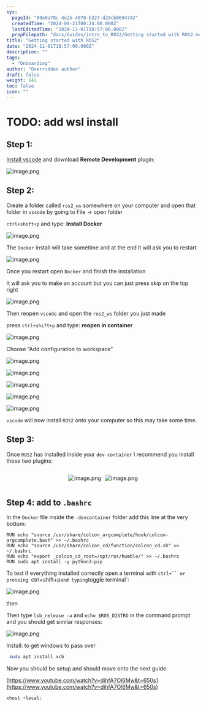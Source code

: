 ```yaml
---
sys:
  pageId: "89e0a78c-4e2b-4070-b327-d28cb0694742"
  createdTime: "2024-08-21T00:24:00.000Z"
  lastEditedTime: "2024-11-01T18:57:00.000Z"
  propFilepath: "docs/Guides/intro_to_ROS2/Getting started with ROS2.md"
title: "Getting started with ROS2"
date: "2024-11-01T18:57:00.000Z"
description: ""
tags:
  - "Onboarding"
author: "Overridden author"
draft: false
weight: 141
toc: false
icon: ""
---
```


# TODO: add wsl install

## Step 1:

[Install vscode](https://code.visualstudio.com/download) and download **Remote Development** plugin:

![image.png](https://prod-files-secure.s3.us-west-2.amazonaws.com/d518164a-d88e-44d1-a4ee-3adb3bd8bce0/efb52993-1881-4a40-b95e-6f020334f022/image.png?X-Amz-Algorithm=AWS4-HMAC-SHA256&X-Amz-Content-Sha256=UNSIGNED-PAYLOAD&X-Amz-Credential=ASIAZI2LB466X3W3IOPL%2F20250306%2Fus-west-2%2Fs3%2Faws4_request&X-Amz-Date=20250306T031852Z&X-Amz-Expires=3600&X-Amz-Security-Token=IQoJb3JpZ2luX2VjENv%2F%2F%2F%2F%2F%2F%2F%2F%2F%2FwEaCXVzLXdlc3QtMiJHMEUCIQCS2z1BzjEMmCHDTTInoA0VC90SLvyHQO6deFgZzn1DRgIgDHGgvfeDiVFxEUVO%2B%2FhX0YAV9oJy19qW5SzKTmU%2Fyxsq%2FwMIJBAAGgw2Mzc0MjMxODM4MDUiDAe%2FgdDeyfK47rthJircA7p2K6%2FAzQBQGKLasVQXhUsbguavCeT0R8nmZVLUY4375V09yrgBb4cbCuyHo1BJn%2FdFwP5%2FhuNH8uiAYInKx%2BKH%2FGuvAIK2GEq5%2FrJbYfttk1CszNEIjyJ0EyNr8fhaMHTSDzRalnoaJUPJ5fW1fbWOdlW2YNP6Z7L6U3y02LTqYWLLb8paNoOSZEeTxh2a1QJVA8okxqD0qYXO65sF1p8KbLFiywKL23waH5rd1oBUDTswbsshx8FdEwX1JHh7bXxVLTa0laDDULx5OcfbaSRZo7rVktjfu39NRol9HG21jZ6JO4xzmKdbk2%2BV8fRpMzOEl%2FjwZpfVTMdb9y6C0AzzMbSRzfdYbzGDy1J1zgxJiOojDnCIvEAiCVFHvd1ugZPCU5h8VrOgZ7xZXpx6VcpcGGoNZ23O%2FcBh%2F4k8VzUKm2k%2BbFz732VN5JOEZJQ5MQ2%2F94E9Abkpa%2FsS5ZN1Zx45yhCCCbj4KVTlFGiHNkdS2Cxn5zAFNw1%2B487NVCZvA%2FOtNs9piIsCXPh%2Bs28UKiRD6jyIFNXb%2FWmULgiN1YPnoD7FznkblFElA2sbQIujjdVtENrVcXv8aaDTBbiO%2FwPlBBYnsZHxddYhYC3UZ0Alvz8Ckbr5YupbEPswMKmVpL4GOqUBuurvjU5RnVCsasfGweMs0UVCfl66dkL%2FY92iNPc3gTbJ87JfwGGA3O32LmIf5SluCHZalB3zoYlYVHd7O5zXNdqLYfg9Udv30Nbb35MlnofH7EDp5VcfIEcaENeCNHHwnPYtJPL8YIcqE%2B8Jty0%2FzAg70aCQ4IGCpvV7vqNwiONQvGaxVJXcP0wulVvO5SLSaQ9yJBRwCJAQ1BAXiuQSCvXlIS3%2B&X-Amz-Signature=83d66aa7b6d1da9a37715f1d9bf58563bcffe668c280031327fccf0814194606&X-Amz-SignedHeaders=host&x-id=GetObject)

## Step 2:

Create a folder called `ros2_ws` somewhere on your computer and open that folder in `vscode` by going to File → open folder 

`ctrl+shift+p` and type: **Install Docker**

![image.png](https://prod-files-secure.s3.us-west-2.amazonaws.com/d518164a-d88e-44d1-a4ee-3adb3bd8bce0/2269dc0e-1cd5-47ff-bceb-c04ad9b2eab0/image.png?X-Amz-Algorithm=AWS4-HMAC-SHA256&X-Amz-Content-Sha256=UNSIGNED-PAYLOAD&X-Amz-Credential=ASIAZI2LB466X3W3IOPL%2F20250306%2Fus-west-2%2Fs3%2Faws4_request&X-Amz-Date=20250306T031852Z&X-Amz-Expires=3600&X-Amz-Security-Token=IQoJb3JpZ2luX2VjENv%2F%2F%2F%2F%2F%2F%2F%2F%2F%2FwEaCXVzLXdlc3QtMiJHMEUCIQCS2z1BzjEMmCHDTTInoA0VC90SLvyHQO6deFgZzn1DRgIgDHGgvfeDiVFxEUVO%2B%2FhX0YAV9oJy19qW5SzKTmU%2Fyxsq%2FwMIJBAAGgw2Mzc0MjMxODM4MDUiDAe%2FgdDeyfK47rthJircA7p2K6%2FAzQBQGKLasVQXhUsbguavCeT0R8nmZVLUY4375V09yrgBb4cbCuyHo1BJn%2FdFwP5%2FhuNH8uiAYInKx%2BKH%2FGuvAIK2GEq5%2FrJbYfttk1CszNEIjyJ0EyNr8fhaMHTSDzRalnoaJUPJ5fW1fbWOdlW2YNP6Z7L6U3y02LTqYWLLb8paNoOSZEeTxh2a1QJVA8okxqD0qYXO65sF1p8KbLFiywKL23waH5rd1oBUDTswbsshx8FdEwX1JHh7bXxVLTa0laDDULx5OcfbaSRZo7rVktjfu39NRol9HG21jZ6JO4xzmKdbk2%2BV8fRpMzOEl%2FjwZpfVTMdb9y6C0AzzMbSRzfdYbzGDy1J1zgxJiOojDnCIvEAiCVFHvd1ugZPCU5h8VrOgZ7xZXpx6VcpcGGoNZ23O%2FcBh%2F4k8VzUKm2k%2BbFz732VN5JOEZJQ5MQ2%2F94E9Abkpa%2FsS5ZN1Zx45yhCCCbj4KVTlFGiHNkdS2Cxn5zAFNw1%2B487NVCZvA%2FOtNs9piIsCXPh%2Bs28UKiRD6jyIFNXb%2FWmULgiN1YPnoD7FznkblFElA2sbQIujjdVtENrVcXv8aaDTBbiO%2FwPlBBYnsZHxddYhYC3UZ0Alvz8Ckbr5YupbEPswMKmVpL4GOqUBuurvjU5RnVCsasfGweMs0UVCfl66dkL%2FY92iNPc3gTbJ87JfwGGA3O32LmIf5SluCHZalB3zoYlYVHd7O5zXNdqLYfg9Udv30Nbb35MlnofH7EDp5VcfIEcaENeCNHHwnPYtJPL8YIcqE%2B8Jty0%2FzAg70aCQ4IGCpvV7vqNwiONQvGaxVJXcP0wulVvO5SLSaQ9yJBRwCJAQ1BAXiuQSCvXlIS3%2B&X-Amz-Signature=06ed713b30ea3bc7207ba5093834bccc575ef53d3617e9b637dd21eec519d3b4&X-Amz-SignedHeaders=host&x-id=GetObject)

The `Docker` install will take sometime and at the end it will ask you to restart

![image.png](https://prod-files-secure.s3.us-west-2.amazonaws.com/d518164a-d88e-44d1-a4ee-3adb3bd8bce0/ed233f78-be33-4b1f-b89c-9c346c0e961e/image.png?X-Amz-Algorithm=AWS4-HMAC-SHA256&X-Amz-Content-Sha256=UNSIGNED-PAYLOAD&X-Amz-Credential=ASIAZI2LB466X3W3IOPL%2F20250306%2Fus-west-2%2Fs3%2Faws4_request&X-Amz-Date=20250306T031852Z&X-Amz-Expires=3600&X-Amz-Security-Token=IQoJb3JpZ2luX2VjENv%2F%2F%2F%2F%2F%2F%2F%2F%2F%2FwEaCXVzLXdlc3QtMiJHMEUCIQCS2z1BzjEMmCHDTTInoA0VC90SLvyHQO6deFgZzn1DRgIgDHGgvfeDiVFxEUVO%2B%2FhX0YAV9oJy19qW5SzKTmU%2Fyxsq%2FwMIJBAAGgw2Mzc0MjMxODM4MDUiDAe%2FgdDeyfK47rthJircA7p2K6%2FAzQBQGKLasVQXhUsbguavCeT0R8nmZVLUY4375V09yrgBb4cbCuyHo1BJn%2FdFwP5%2FhuNH8uiAYInKx%2BKH%2FGuvAIK2GEq5%2FrJbYfttk1CszNEIjyJ0EyNr8fhaMHTSDzRalnoaJUPJ5fW1fbWOdlW2YNP6Z7L6U3y02LTqYWLLb8paNoOSZEeTxh2a1QJVA8okxqD0qYXO65sF1p8KbLFiywKL23waH5rd1oBUDTswbsshx8FdEwX1JHh7bXxVLTa0laDDULx5OcfbaSRZo7rVktjfu39NRol9HG21jZ6JO4xzmKdbk2%2BV8fRpMzOEl%2FjwZpfVTMdb9y6C0AzzMbSRzfdYbzGDy1J1zgxJiOojDnCIvEAiCVFHvd1ugZPCU5h8VrOgZ7xZXpx6VcpcGGoNZ23O%2FcBh%2F4k8VzUKm2k%2BbFz732VN5JOEZJQ5MQ2%2F94E9Abkpa%2FsS5ZN1Zx45yhCCCbj4KVTlFGiHNkdS2Cxn5zAFNw1%2B487NVCZvA%2FOtNs9piIsCXPh%2Bs28UKiRD6jyIFNXb%2FWmULgiN1YPnoD7FznkblFElA2sbQIujjdVtENrVcXv8aaDTBbiO%2FwPlBBYnsZHxddYhYC3UZ0Alvz8Ckbr5YupbEPswMKmVpL4GOqUBuurvjU5RnVCsasfGweMs0UVCfl66dkL%2FY92iNPc3gTbJ87JfwGGA3O32LmIf5SluCHZalB3zoYlYVHd7O5zXNdqLYfg9Udv30Nbb35MlnofH7EDp5VcfIEcaENeCNHHwnPYtJPL8YIcqE%2B8Jty0%2FzAg70aCQ4IGCpvV7vqNwiONQvGaxVJXcP0wulVvO5SLSaQ9yJBRwCJAQ1BAXiuQSCvXlIS3%2B&X-Amz-Signature=7d9adb0f39fe9e5be743b1921d880e78c5e0682db9d6ecea6b96b39aba3d1964&X-Amz-SignedHeaders=host&x-id=GetObject)

Once you restart open `Docker` and finish the installation

It will ask you to make an account but you can just press skip on the top right

![image.png](https://prod-files-secure.s3.us-west-2.amazonaws.com/d518164a-d88e-44d1-a4ee-3adb3bd8bce0/21010ad9-1659-4fd9-9f59-9932a09b2a3d/image.png?X-Amz-Algorithm=AWS4-HMAC-SHA256&X-Amz-Content-Sha256=UNSIGNED-PAYLOAD&X-Amz-Credential=ASIAZI2LB466X3W3IOPL%2F20250306%2Fus-west-2%2Fs3%2Faws4_request&X-Amz-Date=20250306T031852Z&X-Amz-Expires=3600&X-Amz-Security-Token=IQoJb3JpZ2luX2VjENv%2F%2F%2F%2F%2F%2F%2F%2F%2F%2FwEaCXVzLXdlc3QtMiJHMEUCIQCS2z1BzjEMmCHDTTInoA0VC90SLvyHQO6deFgZzn1DRgIgDHGgvfeDiVFxEUVO%2B%2FhX0YAV9oJy19qW5SzKTmU%2Fyxsq%2FwMIJBAAGgw2Mzc0MjMxODM4MDUiDAe%2FgdDeyfK47rthJircA7p2K6%2FAzQBQGKLasVQXhUsbguavCeT0R8nmZVLUY4375V09yrgBb4cbCuyHo1BJn%2FdFwP5%2FhuNH8uiAYInKx%2BKH%2FGuvAIK2GEq5%2FrJbYfttk1CszNEIjyJ0EyNr8fhaMHTSDzRalnoaJUPJ5fW1fbWOdlW2YNP6Z7L6U3y02LTqYWLLb8paNoOSZEeTxh2a1QJVA8okxqD0qYXO65sF1p8KbLFiywKL23waH5rd1oBUDTswbsshx8FdEwX1JHh7bXxVLTa0laDDULx5OcfbaSRZo7rVktjfu39NRol9HG21jZ6JO4xzmKdbk2%2BV8fRpMzOEl%2FjwZpfVTMdb9y6C0AzzMbSRzfdYbzGDy1J1zgxJiOojDnCIvEAiCVFHvd1ugZPCU5h8VrOgZ7xZXpx6VcpcGGoNZ23O%2FcBh%2F4k8VzUKm2k%2BbFz732VN5JOEZJQ5MQ2%2F94E9Abkpa%2FsS5ZN1Zx45yhCCCbj4KVTlFGiHNkdS2Cxn5zAFNw1%2B487NVCZvA%2FOtNs9piIsCXPh%2Bs28UKiRD6jyIFNXb%2FWmULgiN1YPnoD7FznkblFElA2sbQIujjdVtENrVcXv8aaDTBbiO%2FwPlBBYnsZHxddYhYC3UZ0Alvz8Ckbr5YupbEPswMKmVpL4GOqUBuurvjU5RnVCsasfGweMs0UVCfl66dkL%2FY92iNPc3gTbJ87JfwGGA3O32LmIf5SluCHZalB3zoYlYVHd7O5zXNdqLYfg9Udv30Nbb35MlnofH7EDp5VcfIEcaENeCNHHwnPYtJPL8YIcqE%2B8Jty0%2FzAg70aCQ4IGCpvV7vqNwiONQvGaxVJXcP0wulVvO5SLSaQ9yJBRwCJAQ1BAXiuQSCvXlIS3%2B&X-Amz-Signature=238106f9d824b98da2d6b1317f4508370470fa8c68200cbc835e9a7514c6f7d3&X-Amz-SignedHeaders=host&x-id=GetObject)

Then reopen `vscode` and open the `ros2_ws` folder you just made

press `ctrl+shift+p` and type: **reopen in container**

![image.png](https://prod-files-secure.s3.us-west-2.amazonaws.com/d518164a-d88e-44d1-a4ee-3adb3bd8bce0/4e93b8c2-41ad-488c-8095-c74205196118/image.png?X-Amz-Algorithm=AWS4-HMAC-SHA256&X-Amz-Content-Sha256=UNSIGNED-PAYLOAD&X-Amz-Credential=ASIAZI2LB466X3W3IOPL%2F20250306%2Fus-west-2%2Fs3%2Faws4_request&X-Amz-Date=20250306T031852Z&X-Amz-Expires=3600&X-Amz-Security-Token=IQoJb3JpZ2luX2VjENv%2F%2F%2F%2F%2F%2F%2F%2F%2F%2FwEaCXVzLXdlc3QtMiJHMEUCIQCS2z1BzjEMmCHDTTInoA0VC90SLvyHQO6deFgZzn1DRgIgDHGgvfeDiVFxEUVO%2B%2FhX0YAV9oJy19qW5SzKTmU%2Fyxsq%2FwMIJBAAGgw2Mzc0MjMxODM4MDUiDAe%2FgdDeyfK47rthJircA7p2K6%2FAzQBQGKLasVQXhUsbguavCeT0R8nmZVLUY4375V09yrgBb4cbCuyHo1BJn%2FdFwP5%2FhuNH8uiAYInKx%2BKH%2FGuvAIK2GEq5%2FrJbYfttk1CszNEIjyJ0EyNr8fhaMHTSDzRalnoaJUPJ5fW1fbWOdlW2YNP6Z7L6U3y02LTqYWLLb8paNoOSZEeTxh2a1QJVA8okxqD0qYXO65sF1p8KbLFiywKL23waH5rd1oBUDTswbsshx8FdEwX1JHh7bXxVLTa0laDDULx5OcfbaSRZo7rVktjfu39NRol9HG21jZ6JO4xzmKdbk2%2BV8fRpMzOEl%2FjwZpfVTMdb9y6C0AzzMbSRzfdYbzGDy1J1zgxJiOojDnCIvEAiCVFHvd1ugZPCU5h8VrOgZ7xZXpx6VcpcGGoNZ23O%2FcBh%2F4k8VzUKm2k%2BbFz732VN5JOEZJQ5MQ2%2F94E9Abkpa%2FsS5ZN1Zx45yhCCCbj4KVTlFGiHNkdS2Cxn5zAFNw1%2B487NVCZvA%2FOtNs9piIsCXPh%2Bs28UKiRD6jyIFNXb%2FWmULgiN1YPnoD7FznkblFElA2sbQIujjdVtENrVcXv8aaDTBbiO%2FwPlBBYnsZHxddYhYC3UZ0Alvz8Ckbr5YupbEPswMKmVpL4GOqUBuurvjU5RnVCsasfGweMs0UVCfl66dkL%2FY92iNPc3gTbJ87JfwGGA3O32LmIf5SluCHZalB3zoYlYVHd7O5zXNdqLYfg9Udv30Nbb35MlnofH7EDp5VcfIEcaENeCNHHwnPYtJPL8YIcqE%2B8Jty0%2FzAg70aCQ4IGCpvV7vqNwiONQvGaxVJXcP0wulVvO5SLSaQ9yJBRwCJAQ1BAXiuQSCvXlIS3%2B&X-Amz-Signature=32b99977abebabd9199b2919f3a894f2bdbbfcf75da130fd774c239ca6d5210e&X-Amz-SignedHeaders=host&x-id=GetObject)

Choose “Add configuration to workspace”

![image.png](https://prod-files-secure.s3.us-west-2.amazonaws.com/d518164a-d88e-44d1-a4ee-3adb3bd8bce0/9560b282-5060-4989-ba37-97e7b2c22476/image.png?X-Amz-Algorithm=AWS4-HMAC-SHA256&X-Amz-Content-Sha256=UNSIGNED-PAYLOAD&X-Amz-Credential=ASIAZI2LB466X3W3IOPL%2F20250306%2Fus-west-2%2Fs3%2Faws4_request&X-Amz-Date=20250306T031852Z&X-Amz-Expires=3600&X-Amz-Security-Token=IQoJb3JpZ2luX2VjENv%2F%2F%2F%2F%2F%2F%2F%2F%2F%2FwEaCXVzLXdlc3QtMiJHMEUCIQCS2z1BzjEMmCHDTTInoA0VC90SLvyHQO6deFgZzn1DRgIgDHGgvfeDiVFxEUVO%2B%2FhX0YAV9oJy19qW5SzKTmU%2Fyxsq%2FwMIJBAAGgw2Mzc0MjMxODM4MDUiDAe%2FgdDeyfK47rthJircA7p2K6%2FAzQBQGKLasVQXhUsbguavCeT0R8nmZVLUY4375V09yrgBb4cbCuyHo1BJn%2FdFwP5%2FhuNH8uiAYInKx%2BKH%2FGuvAIK2GEq5%2FrJbYfttk1CszNEIjyJ0EyNr8fhaMHTSDzRalnoaJUPJ5fW1fbWOdlW2YNP6Z7L6U3y02LTqYWLLb8paNoOSZEeTxh2a1QJVA8okxqD0qYXO65sF1p8KbLFiywKL23waH5rd1oBUDTswbsshx8FdEwX1JHh7bXxVLTa0laDDULx5OcfbaSRZo7rVktjfu39NRol9HG21jZ6JO4xzmKdbk2%2BV8fRpMzOEl%2FjwZpfVTMdb9y6C0AzzMbSRzfdYbzGDy1J1zgxJiOojDnCIvEAiCVFHvd1ugZPCU5h8VrOgZ7xZXpx6VcpcGGoNZ23O%2FcBh%2F4k8VzUKm2k%2BbFz732VN5JOEZJQ5MQ2%2F94E9Abkpa%2FsS5ZN1Zx45yhCCCbj4KVTlFGiHNkdS2Cxn5zAFNw1%2B487NVCZvA%2FOtNs9piIsCXPh%2Bs28UKiRD6jyIFNXb%2FWmULgiN1YPnoD7FznkblFElA2sbQIujjdVtENrVcXv8aaDTBbiO%2FwPlBBYnsZHxddYhYC3UZ0Alvz8Ckbr5YupbEPswMKmVpL4GOqUBuurvjU5RnVCsasfGweMs0UVCfl66dkL%2FY92iNPc3gTbJ87JfwGGA3O32LmIf5SluCHZalB3zoYlYVHd7O5zXNdqLYfg9Udv30Nbb35MlnofH7EDp5VcfIEcaENeCNHHwnPYtJPL8YIcqE%2B8Jty0%2FzAg70aCQ4IGCpvV7vqNwiONQvGaxVJXcP0wulVvO5SLSaQ9yJBRwCJAQ1BAXiuQSCvXlIS3%2B&X-Amz-Signature=b2278d5e47a35286bfed46d33a62616d1cf596aa1a1d2e15b3ae4281874d2bf9&X-Amz-SignedHeaders=host&x-id=GetObject)

![image.png](https://prod-files-secure.s3.us-west-2.amazonaws.com/d518164a-d88e-44d1-a4ee-3adb3bd8bce0/2ee63f81-886b-48e8-a553-dc6e5eac99e4/image.png?X-Amz-Algorithm=AWS4-HMAC-SHA256&X-Amz-Content-Sha256=UNSIGNED-PAYLOAD&X-Amz-Credential=ASIAZI2LB466X3W3IOPL%2F20250306%2Fus-west-2%2Fs3%2Faws4_request&X-Amz-Date=20250306T031852Z&X-Amz-Expires=3600&X-Amz-Security-Token=IQoJb3JpZ2luX2VjENv%2F%2F%2F%2F%2F%2F%2F%2F%2F%2FwEaCXVzLXdlc3QtMiJHMEUCIQCS2z1BzjEMmCHDTTInoA0VC90SLvyHQO6deFgZzn1DRgIgDHGgvfeDiVFxEUVO%2B%2FhX0YAV9oJy19qW5SzKTmU%2Fyxsq%2FwMIJBAAGgw2Mzc0MjMxODM4MDUiDAe%2FgdDeyfK47rthJircA7p2K6%2FAzQBQGKLasVQXhUsbguavCeT0R8nmZVLUY4375V09yrgBb4cbCuyHo1BJn%2FdFwP5%2FhuNH8uiAYInKx%2BKH%2FGuvAIK2GEq5%2FrJbYfttk1CszNEIjyJ0EyNr8fhaMHTSDzRalnoaJUPJ5fW1fbWOdlW2YNP6Z7L6U3y02LTqYWLLb8paNoOSZEeTxh2a1QJVA8okxqD0qYXO65sF1p8KbLFiywKL23waH5rd1oBUDTswbsshx8FdEwX1JHh7bXxVLTa0laDDULx5OcfbaSRZo7rVktjfu39NRol9HG21jZ6JO4xzmKdbk2%2BV8fRpMzOEl%2FjwZpfVTMdb9y6C0AzzMbSRzfdYbzGDy1J1zgxJiOojDnCIvEAiCVFHvd1ugZPCU5h8VrOgZ7xZXpx6VcpcGGoNZ23O%2FcBh%2F4k8VzUKm2k%2BbFz732VN5JOEZJQ5MQ2%2F94E9Abkpa%2FsS5ZN1Zx45yhCCCbj4KVTlFGiHNkdS2Cxn5zAFNw1%2B487NVCZvA%2FOtNs9piIsCXPh%2Bs28UKiRD6jyIFNXb%2FWmULgiN1YPnoD7FznkblFElA2sbQIujjdVtENrVcXv8aaDTBbiO%2FwPlBBYnsZHxddYhYC3UZ0Alvz8Ckbr5YupbEPswMKmVpL4GOqUBuurvjU5RnVCsasfGweMs0UVCfl66dkL%2FY92iNPc3gTbJ87JfwGGA3O32LmIf5SluCHZalB3zoYlYVHd7O5zXNdqLYfg9Udv30Nbb35MlnofH7EDp5VcfIEcaENeCNHHwnPYtJPL8YIcqE%2B8Jty0%2FzAg70aCQ4IGCpvV7vqNwiONQvGaxVJXcP0wulVvO5SLSaQ9yJBRwCJAQ1BAXiuQSCvXlIS3%2B&X-Amz-Signature=5ec6f17a447012d80fbc9bf8c6423fcd30c21ca1cab14a6757887693754758d0&X-Amz-SignedHeaders=host&x-id=GetObject)

![image.png](https://prod-files-secure.s3.us-west-2.amazonaws.com/d518164a-d88e-44d1-a4ee-3adb3bd8bce0/ae1580b2-b048-407e-aed9-b584224a7a04/image.png?X-Amz-Algorithm=AWS4-HMAC-SHA256&X-Amz-Content-Sha256=UNSIGNED-PAYLOAD&X-Amz-Credential=ASIAZI2LB466X3W3IOPL%2F20250306%2Fus-west-2%2Fs3%2Faws4_request&X-Amz-Date=20250306T031852Z&X-Amz-Expires=3600&X-Amz-Security-Token=IQoJb3JpZ2luX2VjENv%2F%2F%2F%2F%2F%2F%2F%2F%2F%2FwEaCXVzLXdlc3QtMiJHMEUCIQCS2z1BzjEMmCHDTTInoA0VC90SLvyHQO6deFgZzn1DRgIgDHGgvfeDiVFxEUVO%2B%2FhX0YAV9oJy19qW5SzKTmU%2Fyxsq%2FwMIJBAAGgw2Mzc0MjMxODM4MDUiDAe%2FgdDeyfK47rthJircA7p2K6%2FAzQBQGKLasVQXhUsbguavCeT0R8nmZVLUY4375V09yrgBb4cbCuyHo1BJn%2FdFwP5%2FhuNH8uiAYInKx%2BKH%2FGuvAIK2GEq5%2FrJbYfttk1CszNEIjyJ0EyNr8fhaMHTSDzRalnoaJUPJ5fW1fbWOdlW2YNP6Z7L6U3y02LTqYWLLb8paNoOSZEeTxh2a1QJVA8okxqD0qYXO65sF1p8KbLFiywKL23waH5rd1oBUDTswbsshx8FdEwX1JHh7bXxVLTa0laDDULx5OcfbaSRZo7rVktjfu39NRol9HG21jZ6JO4xzmKdbk2%2BV8fRpMzOEl%2FjwZpfVTMdb9y6C0AzzMbSRzfdYbzGDy1J1zgxJiOojDnCIvEAiCVFHvd1ugZPCU5h8VrOgZ7xZXpx6VcpcGGoNZ23O%2FcBh%2F4k8VzUKm2k%2BbFz732VN5JOEZJQ5MQ2%2F94E9Abkpa%2FsS5ZN1Zx45yhCCCbj4KVTlFGiHNkdS2Cxn5zAFNw1%2B487NVCZvA%2FOtNs9piIsCXPh%2Bs28UKiRD6jyIFNXb%2FWmULgiN1YPnoD7FznkblFElA2sbQIujjdVtENrVcXv8aaDTBbiO%2FwPlBBYnsZHxddYhYC3UZ0Alvz8Ckbr5YupbEPswMKmVpL4GOqUBuurvjU5RnVCsasfGweMs0UVCfl66dkL%2FY92iNPc3gTbJ87JfwGGA3O32LmIf5SluCHZalB3zoYlYVHd7O5zXNdqLYfg9Udv30Nbb35MlnofH7EDp5VcfIEcaENeCNHHwnPYtJPL8YIcqE%2B8Jty0%2FzAg70aCQ4IGCpvV7vqNwiONQvGaxVJXcP0wulVvO5SLSaQ9yJBRwCJAQ1BAXiuQSCvXlIS3%2B&X-Amz-Signature=d8ad4f2aa07ad0b7da2ef4e3ef7dccb632d7c7a4c6b61fe4744b0df01065ccaa&X-Amz-SignedHeaders=host&x-id=GetObject)

![image.png](https://prod-files-secure.s3.us-west-2.amazonaws.com/d518164a-d88e-44d1-a4ee-3adb3bd8bce0/53255b28-f75e-430f-b9e3-c0ac8577e42b/image.png?X-Amz-Algorithm=AWS4-HMAC-SHA256&X-Amz-Content-Sha256=UNSIGNED-PAYLOAD&X-Amz-Credential=ASIAZI2LB466X3W3IOPL%2F20250306%2Fus-west-2%2Fs3%2Faws4_request&X-Amz-Date=20250306T031852Z&X-Amz-Expires=3600&X-Amz-Security-Token=IQoJb3JpZ2luX2VjENv%2F%2F%2F%2F%2F%2F%2F%2F%2F%2FwEaCXVzLXdlc3QtMiJHMEUCIQCS2z1BzjEMmCHDTTInoA0VC90SLvyHQO6deFgZzn1DRgIgDHGgvfeDiVFxEUVO%2B%2FhX0YAV9oJy19qW5SzKTmU%2Fyxsq%2FwMIJBAAGgw2Mzc0MjMxODM4MDUiDAe%2FgdDeyfK47rthJircA7p2K6%2FAzQBQGKLasVQXhUsbguavCeT0R8nmZVLUY4375V09yrgBb4cbCuyHo1BJn%2FdFwP5%2FhuNH8uiAYInKx%2BKH%2FGuvAIK2GEq5%2FrJbYfttk1CszNEIjyJ0EyNr8fhaMHTSDzRalnoaJUPJ5fW1fbWOdlW2YNP6Z7L6U3y02LTqYWLLb8paNoOSZEeTxh2a1QJVA8okxqD0qYXO65sF1p8KbLFiywKL23waH5rd1oBUDTswbsshx8FdEwX1JHh7bXxVLTa0laDDULx5OcfbaSRZo7rVktjfu39NRol9HG21jZ6JO4xzmKdbk2%2BV8fRpMzOEl%2FjwZpfVTMdb9y6C0AzzMbSRzfdYbzGDy1J1zgxJiOojDnCIvEAiCVFHvd1ugZPCU5h8VrOgZ7xZXpx6VcpcGGoNZ23O%2FcBh%2F4k8VzUKm2k%2BbFz732VN5JOEZJQ5MQ2%2F94E9Abkpa%2FsS5ZN1Zx45yhCCCbj4KVTlFGiHNkdS2Cxn5zAFNw1%2B487NVCZvA%2FOtNs9piIsCXPh%2Bs28UKiRD6jyIFNXb%2FWmULgiN1YPnoD7FznkblFElA2sbQIujjdVtENrVcXv8aaDTBbiO%2FwPlBBYnsZHxddYhYC3UZ0Alvz8Ckbr5YupbEPswMKmVpL4GOqUBuurvjU5RnVCsasfGweMs0UVCfl66dkL%2FY92iNPc3gTbJ87JfwGGA3O32LmIf5SluCHZalB3zoYlYVHd7O5zXNdqLYfg9Udv30Nbb35MlnofH7EDp5VcfIEcaENeCNHHwnPYtJPL8YIcqE%2B8Jty0%2FzAg70aCQ4IGCpvV7vqNwiONQvGaxVJXcP0wulVvO5SLSaQ9yJBRwCJAQ1BAXiuQSCvXlIS3%2B&X-Amz-Signature=de27f2d35c0b84c4ceb4c9e9a38c7d3b1ca579415c3a9d5d3e76ad0d8ddaf60c&X-Amz-SignedHeaders=host&x-id=GetObject)

![image.png](https://prod-files-secure.s3.us-west-2.amazonaws.com/d518164a-d88e-44d1-a4ee-3adb3bd8bce0/7c562767-5af9-4ffb-97d1-327bcdf4ee00/image.png?X-Amz-Algorithm=AWS4-HMAC-SHA256&X-Amz-Content-Sha256=UNSIGNED-PAYLOAD&X-Amz-Credential=ASIAZI2LB466X3W3IOPL%2F20250306%2Fus-west-2%2Fs3%2Faws4_request&X-Amz-Date=20250306T031852Z&X-Amz-Expires=3600&X-Amz-Security-Token=IQoJb3JpZ2luX2VjENv%2F%2F%2F%2F%2F%2F%2F%2F%2F%2FwEaCXVzLXdlc3QtMiJHMEUCIQCS2z1BzjEMmCHDTTInoA0VC90SLvyHQO6deFgZzn1DRgIgDHGgvfeDiVFxEUVO%2B%2FhX0YAV9oJy19qW5SzKTmU%2Fyxsq%2FwMIJBAAGgw2Mzc0MjMxODM4MDUiDAe%2FgdDeyfK47rthJircA7p2K6%2FAzQBQGKLasVQXhUsbguavCeT0R8nmZVLUY4375V09yrgBb4cbCuyHo1BJn%2FdFwP5%2FhuNH8uiAYInKx%2BKH%2FGuvAIK2GEq5%2FrJbYfttk1CszNEIjyJ0EyNr8fhaMHTSDzRalnoaJUPJ5fW1fbWOdlW2YNP6Z7L6U3y02LTqYWLLb8paNoOSZEeTxh2a1QJVA8okxqD0qYXO65sF1p8KbLFiywKL23waH5rd1oBUDTswbsshx8FdEwX1JHh7bXxVLTa0laDDULx5OcfbaSRZo7rVktjfu39NRol9HG21jZ6JO4xzmKdbk2%2BV8fRpMzOEl%2FjwZpfVTMdb9y6C0AzzMbSRzfdYbzGDy1J1zgxJiOojDnCIvEAiCVFHvd1ugZPCU5h8VrOgZ7xZXpx6VcpcGGoNZ23O%2FcBh%2F4k8VzUKm2k%2BbFz732VN5JOEZJQ5MQ2%2F94E9Abkpa%2FsS5ZN1Zx45yhCCCbj4KVTlFGiHNkdS2Cxn5zAFNw1%2B487NVCZvA%2FOtNs9piIsCXPh%2Bs28UKiRD6jyIFNXb%2FWmULgiN1YPnoD7FznkblFElA2sbQIujjdVtENrVcXv8aaDTBbiO%2FwPlBBYnsZHxddYhYC3UZ0Alvz8Ckbr5YupbEPswMKmVpL4GOqUBuurvjU5RnVCsasfGweMs0UVCfl66dkL%2FY92iNPc3gTbJ87JfwGGA3O32LmIf5SluCHZalB3zoYlYVHd7O5zXNdqLYfg9Udv30Nbb35MlnofH7EDp5VcfIEcaENeCNHHwnPYtJPL8YIcqE%2B8Jty0%2FzAg70aCQ4IGCpvV7vqNwiONQvGaxVJXcP0wulVvO5SLSaQ9yJBRwCJAQ1BAXiuQSCvXlIS3%2B&X-Amz-Signature=7633019cfb342dc617d8146d70dda49d1b4e664466930cc1f23ac89d14ba1cf1&X-Amz-SignedHeaders=host&x-id=GetObject)

`vscode` will now install `ROS2` onto your computer so this may take some time.

## Step 3:

Once `ROS2` has installed inside your `dev-container` I recommend you install these two plugins:

<div style="display: flex;flex-direction: row; column-gap:10px; max-width: 630px;justify-content: center;">
<div>

![image.png](https://prod-files-secure.s3.us-west-2.amazonaws.com/d518164a-d88e-44d1-a4ee-3adb3bd8bce0/3fc3d550-5a54-4ba1-ba6b-faa01cdb7369/image.png?X-Amz-Algorithm=AWS4-HMAC-SHA256&X-Amz-Content-Sha256=UNSIGNED-PAYLOAD&X-Amz-Credential=ASIAZI2LB4662BGPOFZ4%2F20250306%2Fus-west-2%2Fs3%2Faws4_request&X-Amz-Date=20250306T031854Z&X-Amz-Expires=3600&X-Amz-Security-Token=IQoJb3JpZ2luX2VjENv%2F%2F%2F%2F%2F%2F%2F%2F%2F%2FwEaCXVzLXdlc3QtMiJIMEYCIQD6852T70kLHkj5N0n2E0q6op0X6HQjCPGeP1m3kHXDIwIhAP1Stb%2FotlipgUI4Gl%2F8FHjAtlOmKxBynSipGIxz6bJSKv8DCCQQABoMNjM3NDIzMTgzODA1Igz5fR%2FjFDwT5mkqTTgq3AM9uwrNNSBvdBYhJNvIv%2BF6NT%2F5iqt%2BwRG3IFLUdFKqAMreSOilzeH45OCNPA%2F9ErrEBMA51Xm%2BcENilXC%2Bzz1Ovd2KruhV0gv4B8EhyGbsLU2%2FiLvqsBtv03%2BxUZbBTQRb9Whk869KbTglkwgnvTjIzsCvSlc3d3YAXSHy6gT8g2KTdMrh75T6dU2q8xC0EMnVuN0yvJwz3tCozKehPGGCRnUHekPkntvGqHpPrNiqCGZIHol%2F9LZsgVwqwQrIsYIwbid4iyznxdxx2mZtMm5QUDnmvtF27SsBDJueJv1F9YcolLUCSNAMzR%2FG4AO%2FLkI8bSas1xX8dJtzkIxXrr2Q1YYNVq1KSyxKstOb3AK70nTiaEIE7ZbH5IWyj6nmHx8lOgpZceOZwa3B2QnhzzTBz%2BwMl2ipwWbBdu0TNXoQyi4Hqud5QTbtooq31tiFYbphuKKXMIk0dISfTl0SDxSsW2gH8No8WNKFCu%2BpM9GNW%2FQQTCR5lNflhdDLrmyxescxs7kbG%2FC27XPTBMmpKsvU8Ewy2A7%2BSGYiIASVhcdBctVKUTCZnKdtUONppYwZlNPaN%2FKroJwdApvZThjqJq%2B9LLKPm3%2BSFCzyNwFnU%2Be01cXtAFDoXQJ8%2B7DTqTDjlaS%2BBjqkAQoDxnDX%2FznuHIYUk8IUyJT1WQXvQtsg8ypfY9fSQqBKZSK8Ch3MKh4FpAAJPz3zzSDzST1BXKt%2Fb0pviUBj%2FDsgd%2FIo3HCCmHiWh%2BFIcaoc%2BYifPwes3XU883TY0ox55pAbsp5QNgNv1YJ%2FAhtzaM1NWwkx90j%2Bwdfx%2BHy4H1F%2BNaNheWvUaJns6QZj7gbY3utK8gngnUUUzZnjJj27nDltxr9n&X-Amz-Signature=8328099881c9a397a9f0462fc46f4828b42c18757be197814f0711859bc17422&X-Amz-SignedHeaders=host&x-id=GetObject)

</div>
<div>

![image.png](https://prod-files-secure.s3.us-west-2.amazonaws.com/d518164a-d88e-44d1-a4ee-3adb3bd8bce0/d994cc66-13c2-4093-a5a3-f84cf4601a82/image.png?X-Amz-Algorithm=AWS4-HMAC-SHA256&X-Amz-Content-Sha256=UNSIGNED-PAYLOAD&X-Amz-Credential=ASIAZI2LB466WACTLYRX%2F20250306%2Fus-west-2%2Fs3%2Faws4_request&X-Amz-Date=20250306T031854Z&X-Amz-Expires=3600&X-Amz-Security-Token=IQoJb3JpZ2luX2VjENv%2F%2F%2F%2F%2F%2F%2F%2F%2F%2FwEaCXVzLXdlc3QtMiJGMEQCIHBncMO97iD%2F04koSnQZQ5wmVfGZfdwnqAMSkgYU1FKmAiAlTrUKyy4%2FGCxr4L9HVCHJ2%2BZwfeVOtdS%2BZmhRvJPFhSr%2FAwgkEAAaDDYzNzQyMzE4MzgwNSIMW0nSEIU4yB%2FU9S0gKtwDX8ZqKiCZZWvALrgrWMcEKCBd69pOQ6VmSp69I%2BWFIK0QKBU%2FH1klK3Qe3LOKVMAieN5pYnsOGF3gE6%2FHJqQM8HPcfzVDaPAqvZHqgD%2BcG7wDVbMxofGGzdxN5st1Wlphr4%2BoE6nxpudOcMz4MkAOE1poizTqAAA9XMbuhG3mAVJr3XAxVfcr6oDh9uO%2FNf2wmD34vcUFZ9QPN7t58VmVPyym0F1IMndXHn47RZ0AsYa2Lt%2FKJslk8ZXQ2pU6x%2FCGHP7fjku77jlWD4dj1wqqbUNvBYiHhDlz0v3Rw5Je3YASVD6o6NI6S%2FuufxSqAOsodmbv36TXHar7tzcRz%2B7I84t%2FC%2FwzXgzCg5eij23agbSlngKAUMFkskLe9wf264OG6ZZeGFQX7wwkL542jhKBV%2FvtEs2JZz49SILyLbYDxAWzT10qLr4xe8MN%2FbYQysy4lVO0A4AyC2wgo1R0NljYU10luiqgkqNrmZIND3gpesf8E85Haiyi2GMT83nbVqcFM2hcneK0f9OA81dDdnz6ylpLtPDOTKR%2FHgP54kQQ%2B6vCgVQIcO59Q49rQodjwy1u4sgrAn3JwL5WoUQdweoBuw2I41MnzLq3JVRweln4xBXt9OUL1ArFQheE5OAw9ZWkvgY6pgEnvSk9HN3CEz%2BmXi8ecbWI%2BHiX2xN2pi9ZZppK%2F5Z7K%2FjxJBuOHnk%2Bc9YX5uFZypQmIPsGgd%2BRB8NR8%2FN6zIAd03XnjG%2FF8vQ2qpZfkLwEd3segh4%2B%2FGUkErm6WFIV1%2F2JRHtUU8t9e8ZrCZaFdzzn6ykTRWW5ZXyrAvuR646wQ5B41G8s1hplEvv7xJXRI98n9w1SrA6LmptV8rk5z6wY%2FKNxQQxk&X-Amz-Signature=3b78712d4c5862522aa6a3d554bfa65257d5e3ccc3240d0293a5c50185e73fcb&X-Amz-SignedHeaders=host&x-id=GetObject)

</div>
</div>

## Step 4: add to `.bashrc`

In the `Docker` file inside the `.devcontainer` folder add this line at the very bottom: 

```docker
RUN echo "source /usr/share/colcon_argcomplete/hook/colcon-argcomplete.bash" >> ~/.bashrc
RUN echo "source /usr/share/colcon_cd/function/colcon_cd.sh" >> ~/.bashrc
RUN echo "export _colcon_cd_root=/opt/ros/humble/" >> ~/.bashrc
RUN sudo apt install -y python3-pip 
```

To test if everything installed correctly open a terminal with `ctrl+`` or pressing `ctrl+shift+p` and typing `toggle terminal`:

![image.png](https://prod-files-secure.s3.us-west-2.amazonaws.com/d518164a-d88e-44d1-a4ee-3adb3bd8bce0/6a4943d8-b04e-4c02-9a58-775f3384d1a5/image.png?X-Amz-Algorithm=AWS4-HMAC-SHA256&X-Amz-Content-Sha256=UNSIGNED-PAYLOAD&X-Amz-Credential=ASIAZI2LB466X3W3IOPL%2F20250306%2Fus-west-2%2Fs3%2Faws4_request&X-Amz-Date=20250306T031852Z&X-Amz-Expires=3600&X-Amz-Security-Token=IQoJb3JpZ2luX2VjENv%2F%2F%2F%2F%2F%2F%2F%2F%2F%2FwEaCXVzLXdlc3QtMiJHMEUCIQCS2z1BzjEMmCHDTTInoA0VC90SLvyHQO6deFgZzn1DRgIgDHGgvfeDiVFxEUVO%2B%2FhX0YAV9oJy19qW5SzKTmU%2Fyxsq%2FwMIJBAAGgw2Mzc0MjMxODM4MDUiDAe%2FgdDeyfK47rthJircA7p2K6%2FAzQBQGKLasVQXhUsbguavCeT0R8nmZVLUY4375V09yrgBb4cbCuyHo1BJn%2FdFwP5%2FhuNH8uiAYInKx%2BKH%2FGuvAIK2GEq5%2FrJbYfttk1CszNEIjyJ0EyNr8fhaMHTSDzRalnoaJUPJ5fW1fbWOdlW2YNP6Z7L6U3y02LTqYWLLb8paNoOSZEeTxh2a1QJVA8okxqD0qYXO65sF1p8KbLFiywKL23waH5rd1oBUDTswbsshx8FdEwX1JHh7bXxVLTa0laDDULx5OcfbaSRZo7rVktjfu39NRol9HG21jZ6JO4xzmKdbk2%2BV8fRpMzOEl%2FjwZpfVTMdb9y6C0AzzMbSRzfdYbzGDy1J1zgxJiOojDnCIvEAiCVFHvd1ugZPCU5h8VrOgZ7xZXpx6VcpcGGoNZ23O%2FcBh%2F4k8VzUKm2k%2BbFz732VN5JOEZJQ5MQ2%2F94E9Abkpa%2FsS5ZN1Zx45yhCCCbj4KVTlFGiHNkdS2Cxn5zAFNw1%2B487NVCZvA%2FOtNs9piIsCXPh%2Bs28UKiRD6jyIFNXb%2FWmULgiN1YPnoD7FznkblFElA2sbQIujjdVtENrVcXv8aaDTBbiO%2FwPlBBYnsZHxddYhYC3UZ0Alvz8Ckbr5YupbEPswMKmVpL4GOqUBuurvjU5RnVCsasfGweMs0UVCfl66dkL%2FY92iNPc3gTbJ87JfwGGA3O32LmIf5SluCHZalB3zoYlYVHd7O5zXNdqLYfg9Udv30Nbb35MlnofH7EDp5VcfIEcaENeCNHHwnPYtJPL8YIcqE%2B8Jty0%2FzAg70aCQ4IGCpvV7vqNwiONQvGaxVJXcP0wulVvO5SLSaQ9yJBRwCJAQ1BAXiuQSCvXlIS3%2B&X-Amz-Signature=0e6bb523636cf6882f4edca74881461bf99bb4d664a83b2a145492146b2f3e84&X-Amz-SignedHeaders=host&x-id=GetObject)

then 

Then type `lsb_release -a` and `echo $ROS_DISTRO` in the command prompt and you should get similar responses:

![image.png](https://prod-files-secure.s3.us-west-2.amazonaws.com/d518164a-d88e-44d1-a4ee-3adb3bd8bce0/3e635dec-a805-4e85-8b9e-d000e5b71a4e/image.png?X-Amz-Algorithm=AWS4-HMAC-SHA256&X-Amz-Content-Sha256=UNSIGNED-PAYLOAD&X-Amz-Credential=ASIAZI2LB466X3W3IOPL%2F20250306%2Fus-west-2%2Fs3%2Faws4_request&X-Amz-Date=20250306T031852Z&X-Amz-Expires=3600&X-Amz-Security-Token=IQoJb3JpZ2luX2VjENv%2F%2F%2F%2F%2F%2F%2F%2F%2F%2FwEaCXVzLXdlc3QtMiJHMEUCIQCS2z1BzjEMmCHDTTInoA0VC90SLvyHQO6deFgZzn1DRgIgDHGgvfeDiVFxEUVO%2B%2FhX0YAV9oJy19qW5SzKTmU%2Fyxsq%2FwMIJBAAGgw2Mzc0MjMxODM4MDUiDAe%2FgdDeyfK47rthJircA7p2K6%2FAzQBQGKLasVQXhUsbguavCeT0R8nmZVLUY4375V09yrgBb4cbCuyHo1BJn%2FdFwP5%2FhuNH8uiAYInKx%2BKH%2FGuvAIK2GEq5%2FrJbYfttk1CszNEIjyJ0EyNr8fhaMHTSDzRalnoaJUPJ5fW1fbWOdlW2YNP6Z7L6U3y02LTqYWLLb8paNoOSZEeTxh2a1QJVA8okxqD0qYXO65sF1p8KbLFiywKL23waH5rd1oBUDTswbsshx8FdEwX1JHh7bXxVLTa0laDDULx5OcfbaSRZo7rVktjfu39NRol9HG21jZ6JO4xzmKdbk2%2BV8fRpMzOEl%2FjwZpfVTMdb9y6C0AzzMbSRzfdYbzGDy1J1zgxJiOojDnCIvEAiCVFHvd1ugZPCU5h8VrOgZ7xZXpx6VcpcGGoNZ23O%2FcBh%2F4k8VzUKm2k%2BbFz732VN5JOEZJQ5MQ2%2F94E9Abkpa%2FsS5ZN1Zx45yhCCCbj4KVTlFGiHNkdS2Cxn5zAFNw1%2B487NVCZvA%2FOtNs9piIsCXPh%2Bs28UKiRD6jyIFNXb%2FWmULgiN1YPnoD7FznkblFElA2sbQIujjdVtENrVcXv8aaDTBbiO%2FwPlBBYnsZHxddYhYC3UZ0Alvz8Ckbr5YupbEPswMKmVpL4GOqUBuurvjU5RnVCsasfGweMs0UVCfl66dkL%2FY92iNPc3gTbJ87JfwGGA3O32LmIf5SluCHZalB3zoYlYVHd7O5zXNdqLYfg9Udv30Nbb35MlnofH7EDp5VcfIEcaENeCNHHwnPYtJPL8YIcqE%2B8Jty0%2FzAg70aCQ4IGCpvV7vqNwiONQvGaxVJXcP0wulVvO5SLSaQ9yJBRwCJAQ1BAXiuQSCvXlIS3%2B&X-Amz-Signature=7d0c79d02559f329f5633fb1abfeac88154c5899cfd337bbf74fa7bbb1c963ba&X-Amz-SignedHeaders=host&x-id=GetObject)

Install:  to get windows to pass over

```bash
 sudo apt install xcb
```

Now you should be setup and should move onto the next guide 

[https://www.youtube.com/watch?v=dihfA7Ol6Mw&t=650s](https://www.youtube.com/watch?v=dihfA7Ol6Mw&t=650s)

```python
xhost +local:
```
